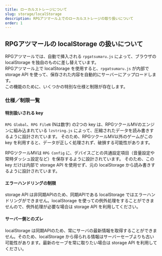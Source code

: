 ```yaml
---
title: ローカルストレージについて
slug: storage/localStorage
description: RPGアツマール上でのローカルストレージの取り扱いについて
order: 1
---
```


## RPGアツマールの localStorage の扱いについて

RPGアツマールでは、自動で挿入される `rpgatsumaru.js` によって、ブラウザの localStorage を独自のものに差し替えています。  
RPGアツマール上で localStorage を使用すると、`rpgatsumaru.js` が内部で storage API を使って、保存された内容を自動的にサーバーにアップロードします。  
この機能のために、いくつかの特別な仕様と制限が存在します。

### 仕様／制限一覧

#### 特別扱いされる key

`RPG Global`、`RPG FileN` (Nは数字) の2つの key は、RPGツクールMVのエンジンに組み込まれている `lzstring.js` によって、圧縮されたデータを読み書きするように設計されています。
そのため、RPGツクールMV以外のゲームがこの key を利用すると、データが正しく処理されず、破損する可能性があります。

RPGツクールMVは `RPG Config` に、デバイスごとの共通設定項目（音量設定や常時ダッシュ設定など）を保存するように設計されています。
そのため、この key だけは内部で storage API を使用せず、元の localStorage から読み書きするように設計されています。

#### エラーハンドリングの制限

storage API は非同期APIのため、同期APIである localStorage ではエラーハンドリングができません。localStorage を使っての例外処理をすることができませんので、例外処理が必要な場合は storage API を利用してください。

#### サーバー側とのズレ

localStorage は同期APIのため、常にサーバの最新情報を取得することができません。そのため、localStorage から得られる情報はサーバーセーブよりも古い可能性があります。最新のセーブを常に取りたい場合は storage API を利用してください。

